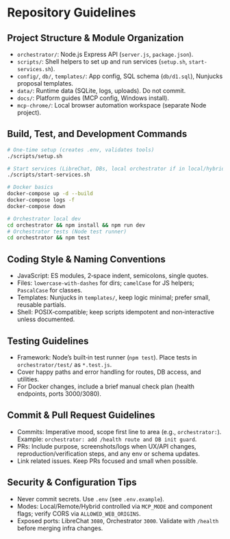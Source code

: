 # Repository Guidelines

## Project Structure & Module Organization
- `orchestrator/`: Node.js Express API (`server.js`, `package.json`).
- `scripts/`: Shell helpers to set up and run services (`setup.sh`, `start-services.sh`).
- `config/`, `db/`, `templates/`: App config, SQL schema (`db/d1.sql`), Nunjucks proposal templates.
- `data/`: Runtime data (SQLite, logs, uploads). Do not commit.
- `docs/`: Platform guides (MCP config, Windows install).
- `mcp-chrome/`: Local browser automation workspace (separate Node project).

## Build, Test, and Development Commands
```bash
# One‑time setup (creates .env, validates tools)
./scripts/setup.sh

# Start services (LibreChat, DBs, local orchestrator if in local/hybrid mode)
./scripts/start-services.sh

# Docker basics
docker-compose up -d --build
docker-compose logs -f
docker-compose down

# Orchestrator local dev
cd orchestrator && npm install && npm run dev
# Orchestrator tests (Node test runner)
cd orchestrator && npm test
```

## Coding Style & Naming Conventions
- JavaScript: ES modules, 2‑space indent, semicolons, single quotes.
- Files: `lowercase-with-dashes` for dirs; `camelCase` for JS helpers; `PascalCase` for classes.
- Templates: Nunjucks in `templates/`, keep logic minimal; prefer small, reusable partials.
- Shell: POSIX‑compatible; keep scripts idempotent and non‑interactive unless documented.

## Testing Guidelines
- Framework: Node’s built‑in test runner (`npm test`). Place tests in `orchestrator/test/` as `*.test.js`.
- Cover happy paths and error handling for routes, DB access, and utilities.
- For Docker changes, include a brief manual check plan (health endpoints, ports 3000/3080).

## Commit & Pull Request Guidelines
- Commits: Imperative mood, scope first line to area (e.g., `orchestrator:`). Example: `orchestrator: add /health route and DB init guard`.
- PRs: Include purpose, screenshots/logs when UX/API changes, reproduction/verification steps, and any env or schema updates.
- Link related issues. Keep PRs focused and small when possible.

## Security & Configuration Tips
- Never commit secrets. Use `.env` (see `.env.example`).
- Modes: Local/Remote/Hybrid controlled via `MCP_MODE` and component flags; verify CORS via `ALLOWED_WEB_ORIGINS`.
- Exposed ports: LibreChat `3080`, Orchestrator `3000`. Validate with `/health` before merging infra changes.

